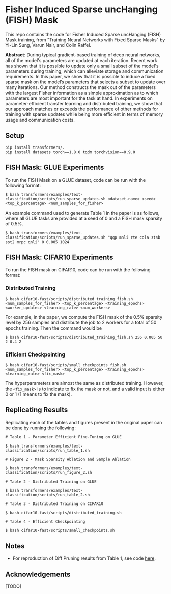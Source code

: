# Fisher Induced Sparse uncHanging (FISH) Mask

This repo contains the code for Fisher Induced Sparse uncHanging (FISH) Mask training, from "Training Neural Networks with Fixed Sparse Masks" by Yi-Lin Sung, Varun Nair, and Colin Raffel. 

**Abstract**: During typical gradient-based training of deep neural networks, all of the model's parameters are updated at each iteration. Recent work has shown that it is possible to update only a small subset of the model's parameters during training, which can alleviate storage and communication requirements. In this paper, we show that it is possible to induce a fixed sparse mask on the model’s parameters that selects a subset to update over many iterations. Our method constructs the mask out of the  parameters with the largest Fisher information as a simple approximation as to which parameters are most important for the task at hand. In experiments on parameter-efficient transfer learning and distributed training, we show that our approach matches or exceeds the performance of other methods for training with sparse updates while being more efficient in terms of memory usage and communication costs.

## Setup

```
pip install transformers/.
pip install datasets torch==1.8.0 tqdm torchvision==0.9.0
```

## FISH Mask: GLUE Experiments
To run the FISH Mask on a GLUE dataset, code can be run with the following format:

```
$ bash transformers/examples/text-classification/scripts/run_sparse_updates.sh <dataset-name> <seed> <top_k_percentage> <num_samples_for_fisher>
```

An example command used to generate Table 1 in the paper is as follows, where all GLUE tasks are provided at a seed of 0 and a FISH mask sparsity of 0.5%.

```
$ bash transformers/examples/text-classification/scripts/run_sparse_updates.sh "qqp mnli rte cola stsb sst2 mrpc qnli" 0 0.005 1024
```


## FISH Mask: CIFAR10 Experiments

To run the FISH mask on CIFAR10, code can be run with the following format:

### Distributed Training
```
$ bash cifar10-fast/scripts/distributed_training_fish.sh <num_samples_for_fisher> <top_k_percentage> <training_epochs> <worker_updates> <learning_rate> <num_workers>
```

For example, in the paper, we compute the FISH mask of the 0.5% sparsity level by 256 samples and distribute the job to 2 workers for a total of 50 epochs training. Then the command would be

```
$ bash cifar10-fast/scripts/distributed_training_fish.sh 256 0.005 50 2 0.4 2
```

### Efficient Checkpointing

```
$ bash cifar10-fast/scripts/small_checkpoints_fish.sh <num_samples_for_fisher> <top_k_percentage> <training_epochs> <learning_rate> <fix_mask>
```

The hyperparameters are almost the same as distributed training. However, the `<fix_mask>` is to indicate to fix the mask or not, and a valid input is either 0 or 1 (1 means to fix the mask). 


## Replicating Results

Replicating each of the tables and figures present in the original paper can be done by running the following: 

```
# Table 1 - Parameter Efficient Fine-Tuning on GLUE

$ bash transformers/examples/text-classification/scripts/run_table_1.sh
```
```
# Figure 2 - Mask Sparsity Ablation and Sample Ablation

$ bash transformers/examples/text-classification/scripts/run_figure_2.sh
```
```
# Table 2 - Distributed Training on GLUE

$ bash transformers/examples/text-classification/scripts/run_table_2.sh
```
```
# Table 3 - Distributed Training on CIFAR10

$ bash cifar10-fast/scripts/distributed_training.sh

```
```
# Table 4 - Efficient Checkpointing

$ bash cifar10-fast/scripts/small_checkpoints.sh
```

## Notes
* For reproduction of Diff Pruning results from Table 1, see code [here](https://github.com/varunnair18/DiffPruning/tree/multi-gpus). 


## Acknowledgements

[TODO]

